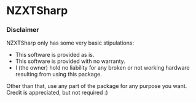 # NZXTSharp



### Disclaimer

NZXTSharp only has some very basic stipulations:
 - This software is provided as is.
 - This software is provided with no warranty.
 - I (the owner) hold no liability for any broken or not working hardware resulting from using this package.
 
 Other than that, use any part of the package for any purpose you want. Credit is appreciated, but not required :)
